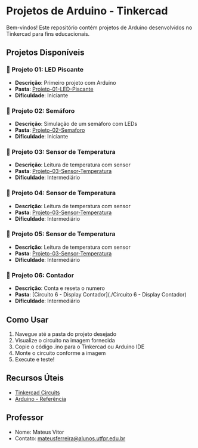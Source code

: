 # Projetos de Arduino - Tinkercad

Bem-vindos! Este repositório contém projetos de Arduino desenvolvidos no Tinkercad para fins educacionais.

## Projetos Disponíveis

### 📌 Projeto 01: LED Piscante
- **Descrição**: Primeiro projeto com Arduino
- **Pasta**: [Projeto-01-LED-Piscante](./Projeto-01-LED-Piscante)
- **Dificuldade**: Iniciante

### 📌 Projeto 02: Semáforo
- **Descrição**: Simulação de um semáforo com LEDs
- **Pasta**: [Projeto-02-Semaforo](./Projeto-02-Semaforo)
- **Dificuldade**: Iniciante

### 📌 Projeto 03: Sensor de Temperatura
- **Descrição**: Leitura de temperatura com sensor
- **Pasta**: [Projeto-03-Sensor-Temperatura](./Projeto-03-Sensor-Temperatura)
- **Dificuldade**: Intermediário

### 📌 Projeto 04: Sensor de Temperatura
- **Descrição**: Leitura de temperatura com sensor
- **Pasta**: [Projeto-03-Sensor-Temperatura](./Projeto-03-Sensor-Temperatura)
- **Dificuldade**: Intermediário

### 📌 Projeto 05: Sensor de Temperatura
- **Descrição**: Leitura de temperatura com sensor
- **Pasta**: [Projeto-03-Sensor-Temperatura](./Projeto-03-Sensor-Temperatura)
- **Dificuldade**: Intermediário

### 📌 Projeto 06: Contador
- **Descrição**: Conta e reseta o numero
- **Pasta**: [Circuito 6 - Display Contador](./Circuito 6 - Display Contador)
- **Dificuldade**: Intermediário

## Como Usar
1. Navegue até a pasta do projeto desejado
2. Visualize o circuito na imagem fornecida
3. Copie o código .ino para o Tinkercad ou Arduino IDE
4. Monte o circuito conforme a imagem
5. Execute e teste!

## Recursos Úteis
- [Tinkercad Circuits](https://www.tinkercad.com/circuits)
- [Arduino - Referência](https://www.arduino.cc/reference/pt/)

## Professor
- Nome: Mateus Vitor
- Contato: mateusferreira@alunos.utfpr.edu.br
